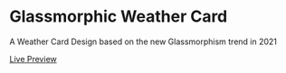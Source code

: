 # Glassmorphic Weather Card

A Weather Card Design based on the
new Glassmorphism trend in 2021

[Live Preview](https://gappa12.github.io/glassmorphic-weather-card)
